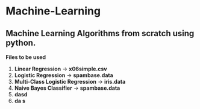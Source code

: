 # Machine-Learning

## Machine Learning Algorithms from scratch using python.

**Files to be used**

  1. **Linear Regression** -> **x06simple.csv**
  2. **Logistic Regression** -> **spambase.data**
  3. **Multi-Class Logistic Regression** -> **iris.data**
  4. **Naive Bayes Classifier** -> **spambase.data**
  5. **dasd**
  6. **da s**
